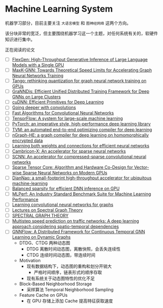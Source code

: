 # Machine Learning System

机器学习部分，目前主要关注 `大语言模型` 和 `图神经网络` 这两个方向。

该分块非常的宽泛，但主要围绕机器学习这一个主题，对任何系统有关的，软硬件知识进行集中。

正在阅读的论文

- [ ] [FlexGen: High-Throughput Generative Inference of Large Language Models with a Single GPU](https://doi.org/10.48550/arXiv.2303.06865)
- [ ] [MaxK-GNN: Towards Theoretical Speed Limits for Accelerating Graph Neural Networks Training](https://doi.org/10.48550/arXiv.2312.08656)
- [ ] [Tango: rethinking quantization for graph neural network training on GPUs](https://doi.org/10.48550/arXiv.2308.00890)
- [ ] [GraNNDis: Efficient Unified Distributed Training Framework for Deep GNNs on Large Clusters](https://doi.org/10.48550/arXiv.2311.06837)
- [ ] [cuDNN: Efficient Primitives for Deep Learning](https://doi.org/10.48550/arXiv.1410.0759)
- [ ] [Going deeper with convolutions](https://doi.org/10.1109/CVPR.2015.7298594)
- [ ] [Fast Algorithms for Convolutional Neural Networks](https://doi.org/10.1109/CVPR.2016.435)
- [ ] [TensorFlow: A system for large-scale machine learning](https://dl.acm.org/doi/10.5555/3026877.3026899)
- [ ] [PyTorch: an imperative style, high-performance deep learning library](https://dl.acm.org/doi/10.5555/3454287.3455008)
- [ ] [TVM: an automated end-to-end optimizing compiler for deep learning](https://dl.acm.org/doi/10.5555/3291168.3291211)
- [ ] [nGraph-HE: a graph compiler for deep learning on homomorphically encrypted data](https://doi.org/10.1145/3310273.3323047)
- [ ] [Learning both weights and connections for efficient neural networks](https://dl.acm.org/doi/10.5555/2969239.2969366)
- [ ] [Cambricon-X: An accelerator for sparse neural networks](https://doi.org/10.1109/MICRO.2016.7783723)
- [ ] [SCNN: An accelerator for compressed-sparse convolutional neural networks](https://doi.org/10.1145/3079856.3080254)
- [ ] [Sparse Tensor Core: Algorithm and Hardware Co-Design for Vector-wise Sparse Neural Networks on Modern GPUs](https://doi.org/10.1145/3352460.3358269)
- [ ] [DianNao: a small-footprint high-throughput accelerator for ubiquitous machine-learning](https://doi.org/10.1145/2654822.2541967)
- [ ] [Balanced sparsity for efficient DNN inference on GPU](https://doi.org/10.1609/aaai.v33i01.33015676)
- [ ] [MLPerf: An Industry Standard Benchmark Suite for Machine Learning Performance](https://doi.org/10.1109/MM.2020.2974843)
- [ ] [Learning convolutional neural networks for graphs](https://dl.acm.org/doi/10.5555/3045390.3045603)
- [ ] [Lectures on Spectral Graph Theory](https://mathweb.ucsd.edu/~fan/cbms.pdf)
- [ ] [SPECTRAL GRAPH THEORY](https://mathweb.ucsd.edu/~fan/research/revised.html)
- [ ] [Multistep speed prediction on traffic networks: A deep learning approach considering spatio-temporal dependencies](https://doi.org/10.1016/j.trc.2019.05.039)
- [ ] [GNNFlow: A Distributed Framework for Continuous Temporal GNN Learning on Dynamic Graphs](https://doi.org/10.48550/arXiv.2311.17410)
  - DTDG、CTDG 两种动态图
    - DTDG 离散时间动态图，离散快照，会丢失连续性
    - CTDG 连续时间动态图，带连续时间
  - Motivation
    - 现有数据结构下，动态图的重构和划分开销大
      - 严格时间顺序，链表形式的顺序存取
    - 现有系统关于动态图特性的优化不足
  - Block-Based Neighborhood Storage
    - 采样算法 Temporal Neighborhood Sampling
  - Feature Cache on GPUs
    - 在 GPU 存储上添加 Cache 提高特征获取速度